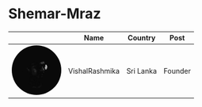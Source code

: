 # Shemar-Mraz

|                                                                         |   Name             |  Country    |  Post                    |
|:-----------------------------------------------------------------------:|:--------:          |:--------:   |:--------:                |
|<img src="./me.jpg" style="width:100px; border-radius: 50%;">            |   VishalRashmika   |  Sri Lanka  |       Founder            |

